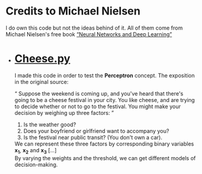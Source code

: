 <h1>Credits to Michael Nielsen</h1>
<p>I do own this code but not the ideas behind of it. All of them come from Michael Nielsen's free book <a href="http://neuralnetworksanddeeplearning.com/index.html"><q>Neural Networks and Deep Learning</q></a></p>
<ul>
	<a href="cheese/cheese.py">
		<li>
			<h1>Cheese.py</h1>
		</li>
	</a>
	<p>I made this code in order to test the <b>Perceptron</b> concept. The exposition in the original source:</p>
	<p><q> Suppose the weekend is coming up, and you've heard that there's going to be a cheese festival in your city. You like cheese, and are trying to decide whether or not to go to the festival. You might make your decision by weighing up three factors:
	<ol>
		<li>Is the weather good?</li>
		<li>Does your boyfriend or girlfriend want to accompany you?</li>
		<li>Is the festival near public transit? (You don't own a car).</li>
	</ol>
	We can represent these three factors by corresponding binary variables <b>x<sub>1</sub></b>, <b>x<sub>2</sub></b> and <b>x<sub>3</sub></b>
	[...] <br>
	By varying the weights and the threshold, we can get different models of decision-making.
</q></p>
</ul>